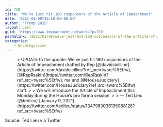 ```yaml
---
id: 750
title: 'We’ve just hit 180 cosponsors of the Article of Impeachment'
date: '2021-01-09T10:18:00-08:00'
author: 'Trump 2020'
layout: post
guid: 'https://www.impeachment.network/?p=750'
permalink: /2021/01/09/weve-just-hit-180-cosponsors-of-the-article-of-impeachment/
categories:
    - Uncategorized
---
```


<figure class="wp-block-embed is-type-rich is-provider-twitter wp-block-embed-twitter"><div class="wp-block-embed__wrapper">> UPDATE to the update: We’ve just hit 180 cosponsors of the Article of Impeachment drafted by Rep [@davidcicilline](https://twitter.com/davidcicilline?ref_src=twsrc%5Etfw), [@RepRaskin](https://twitter.com/RepRaskin?ref_src=twsrc%5Etfw), me and [@HouseJudiciary](https://twitter.com/HouseJudiciary?ref_src=twsrc%5Etfw) staff.   
>   
> We will introduce the Article of Impeachment this Monday during the House’s pro forma session. <https://t.co/qm7LmXhOgK>
> 
> — Ted Lieu (@tedlieu) [January 9, 2021](https://twitter.com/tedlieu/status/1347983036135088128?ref_src=twsrc%5Etfw)

<script async="" charset="utf-8" src="https://platform.twitter.com/widgets.js"></script></div></figure>Source: Ted Lieu via Twitter